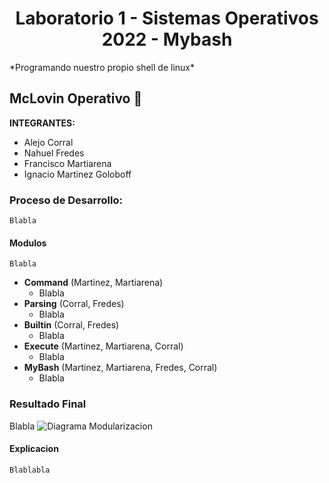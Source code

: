 <h1 align="center">Laboratorio 1 - Sistemas Operativos 2022 - Mybash</h1>
 *Programando nuestro propio shell de linux*

## McLovin Operativo :whale:

**INTEGRANTES:**
* Alejo Corral
* Nahuel Fredes
* Francisco Martiarena
* Ignacio Martinez Goloboff

### Proceso de Desarrollo:
    Blabla
#### Modulos
    Blabla
* **Command** (Martinez, Martiarena)
    - Blabla
* **Parsing**  (Corral, Fredes)
    - Blabla
* **Builtin** (Corral, Fredes)
    - Blabla
* **Execute** (Martinez, Martiarena, Corral)
    - Blabla
* **MyBash** (Martinez, Martiarena, Fredes, Corral)
    - Blabla

###  Resultado Final
Blabla
![Diagrama Modularizacion](/src/diagrama_mod.png/ "Diagrama Modularizacion")
#### Explicacion
    Blablabla
